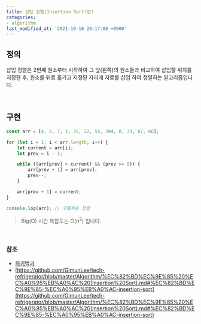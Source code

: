 ```yaml
---
title: 삽입 정렬(Insertion Sort)란?
categories:
- algorithm
last_modified_at: '2021-10-16 20:17:00 +0900'
---
```


## 정의
삽입 정렬은 2번째 원소부터 시작하여 그 앞(왼쪽)의 원소들과 비교하여 삽입할 위치를 지정한 후, 원소를 뒤로 옮기고 지정된 자리에 자료를 삽입 하여 정렬하는 알고리즘입니다.

<br>

## 구현
``` javascript
const arr = [4, 2, 7, 1, 25, 22, 55, 204, 8, 33, 87, 66];

for (let i = 1; i < arr.length; i++) {
	let current = arr[i];
	let prev = i - 1;

	while ((arr[prev] > current) && (prev >= 0)) {
		arr[prev + 1] = arr[prev];
		prev--;
	}

	arr[prev + 1] = current;
}

console.log(arr); // 오름차순 정렬
```
>  Big(O) 시간 복잡도는 O(n<sup>2</sup>) 입니다.   

<br>

### 참조
* [위키백과](https://ko.wikipedia.org/wiki/%EC%82%BD%EC%9E%85_%EC%A0%95%EB%A0%AC)
* [https://github.com/GimunLee/tech-refrigerator/blob/master/Algorithm/%EC%82%BD%EC%9E%85%20%EC%A0%95%EB%A0%AC%20(Insertion%20Sort).md#%EC%82%BD%EC%9E%85-%EC%A0%95%EB%A0%AC-insertion-sort](https://github.com/GimunLee/tech-refrigerator/blob/master/Algorithm/%EC%82%BD%EC%9E%85%20%EC%A0%95%EB%A0%AC%20(Insertion%20Sort).md#%EC%82%BD%EC%9E%85-%EC%A0%95%EB%A0%AC-insertion-sort)
